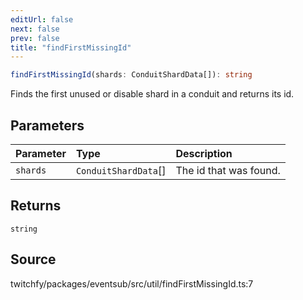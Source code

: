 ```yaml
---
editUrl: false
next: false
prev: false
title: "findFirstMissingId"
---
```


```ts
findFirstMissingId(shards: ConduitShardData[]): string
```

Finds the first unused or disable shard in a conduit and returns its id.

## Parameters

| Parameter | Type | Description |
| :------ | :------ | :------ |
| `shards` | `ConduitShardData`[] | The id that was found. |

## Returns

`string`

## Source

twitchfy/packages/eventsub/src/util/findFirstMissingId.ts:7
